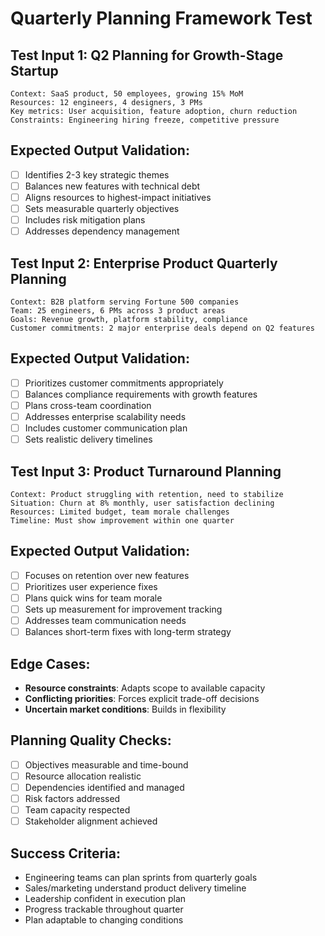 # Quarterly Planning Framework Test

## Test Input 1: Q2 Planning for Growth-Stage Startup
```
Context: SaaS product, 50 employees, growing 15% MoM
Resources: 12 engineers, 4 designers, 3 PMs
Key metrics: User acquisition, feature adoption, churn reduction
Constraints: Engineering hiring freeze, competitive pressure
```

## Expected Output Validation:
- [ ] Identifies 2-3 key strategic themes
- [ ] Balances new features with technical debt
- [ ] Aligns resources to highest-impact initiatives
- [ ] Sets measurable quarterly objectives
- [ ] Includes risk mitigation plans
- [ ] Addresses dependency management

## Test Input 2: Enterprise Product Quarterly Planning
```
Context: B2B platform serving Fortune 500 companies
Team: 25 engineers, 6 PMs across 3 product areas
Goals: Revenue growth, platform stability, compliance
Customer commitments: 2 major enterprise deals depend on Q2 features
```

## Expected Output Validation:
- [ ] Prioritizes customer commitments appropriately
- [ ] Balances compliance requirements with growth features
- [ ] Plans cross-team coordination
- [ ] Addresses enterprise scalability needs
- [ ] Includes customer communication plan
- [ ] Sets realistic delivery timelines

## Test Input 3: Product Turnaround Planning
```
Context: Product struggling with retention, need to stabilize
Situation: Churn at 8% monthly, user satisfaction declining
Resources: Limited budget, team morale challenges
Timeline: Must show improvement within one quarter
```

## Expected Output Validation:
- [ ] Focuses on retention over new features
- [ ] Prioritizes user experience fixes
- [ ] Plans quick wins for team morale
- [ ] Sets up measurement for improvement tracking
- [ ] Addresses team communication needs
- [ ] Balances short-term fixes with long-term strategy

## Edge Cases:
- **Resource constraints**: Adapts scope to available capacity
- **Conflicting priorities**: Forces explicit trade-off decisions
- **Uncertain market conditions**: Builds in flexibility

## Planning Quality Checks:
- [ ] Objectives measurable and time-bound
- [ ] Resource allocation realistic
- [ ] Dependencies identified and managed
- [ ] Risk factors addressed
- [ ] Team capacity respected
- [ ] Stakeholder alignment achieved

## Success Criteria:
- Engineering teams can plan sprints from quarterly goals
- Sales/marketing understand product delivery timeline
- Leadership confident in execution plan
- Progress trackable throughout quarter
- Plan adaptable to changing conditions